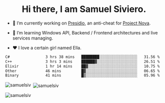 <h1 align="center">Hi there, I am Samuel Siviero.</h1>

- 🔭 I’m currently working on [Presidio](https://presidio.ac), an anti-cheat for [Project Nova](https://discord.gg/novafn).

- 🌱 I’m learning Windows API, Backend / Frontend architectures and live services managing.

- ❤️ I love a certain girl named Ella.

<!--START_SECTION:waka-->

```txt
C#                3 hrs 38 mins   ████████░░░░░░░░░░░░░░░░░   31.56 %
C++               3 hrs 3 mins    ██████▓░░░░░░░░░░░░░░░░░░   26.51 %
Elixir            1 hr 14 mins    ██▓░░░░░░░░░░░░░░░░░░░░░░   10.75 %
Other             46 mins         █▓░░░░░░░░░░░░░░░░░░░░░░░   06.65 %
Binary            41 mins         █▒░░░░░░░░░░░░░░░░░░░░░░░   05.96 %
```

<!--END_SECTION:waka-->

<p><img align="left" src="https://github-readme-stats.vercel.app/api/top-langs?username=samuelsiv&show_icons=true&locale=en&layout=compact&theme=radical" alt="samuelsiv" /></p>

<p>&nbsp;<img align="center" src="https://github-readme-stats.vercel.app/api?username=samuelsiv&show_icons=true&locale=en&theme=radical" alt="samuelsiv" /></p>
<p align="left"> <img src="https://komarev.com/ghpvc/?username=samuelsiv&label=Profile%20views&color=0e75b6&style=flat" alt="samuelsiv" /> </p>
